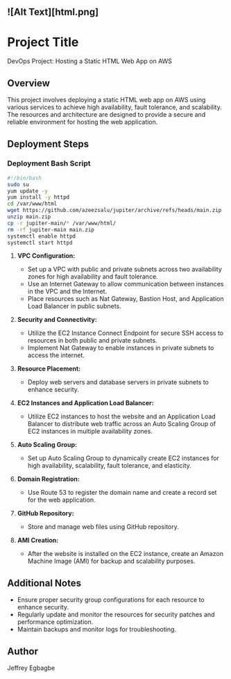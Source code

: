 ![Alt Text][html.png]
--
# Project Title

DevOps Project: Hosting a Static HTML Web App on AWS

## Overview

This project involves deploying a static HTML web app on AWS using various services to achieve high availability, fault tolerance, and scalability. The resources and architecture are designed to provide a secure and reliable environment for hosting the web application.

## Deployment Steps

### Deployment Bash Script

```bash
#!/bin/bash
sudo su
yum update -y
yum install -y httpd
cd /var/www/html
wget https://github.com/azeezsalu/jupiter/archive/refs/heads/main.zip
unzip main.zip
cp -r jupiter-main/* /var/www/html/
rm -rf jupiter-main main.zip
systemctl enable httpd 
systemctl start httpd
```

1. **VPC Configuration:**
   - Set up a VPC with public and private subnets across two availability zones for high availability and fault tolerance.
   - Use an Internet Gateway to allow communication between instances in the VPC and the Internet.
   - Place resources such as Nat Gateway, Bastion Host, and Application Load Balancer in public subnets.

2. **Security and Connectivity:**
   - Utilize the EC2 Instance Connect Endpoint for secure SSH access to resources in both public and private subnets.
   - Implement Nat Gateway to enable instances in private subnets to access the internet.

3. **Resource Placement:**
   - Deploy web servers and database servers in private subnets to enhance security.

4. **EC2 Instances and Application Load Balancer:**
   - Utilize EC2 instances to host the website and an Application Load Balancer to distribute web traffic across an Auto Scaling Group of EC2 instances in multiple availability zones.

5. **Auto Scaling Group:**
   - Set up Auto Scaling Group to dynamically create EC2 instances for high availability, scalability, fault tolerance, and elasticity.

6. **Domain Registration:**
   - Use Route 53 to register the domain name and create a record set for the web application.

7. **GitHub Repository:**
   - Store and manage web files using GitHub repository.

8. **AMI Creation:**
   - After the website is installed on the EC2 instance, create an Amazon Machine Image (AMI) for backup and scalability purposes.

## Additional Notes

- Ensure proper security group configurations for each resource to enhance security.
- Regularly update and monitor the resources for security patches and performance optimization.
- Maintain backups and monitor logs for troubleshooting.

## Author

Jeffrey Egbagbe
